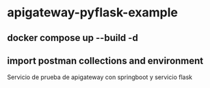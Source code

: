 # apigateway-pyflask-example

## docker compose up --build  -d
## import postman collections and environment
Servicio de prueba de apigateway con springboot y servicio flask
